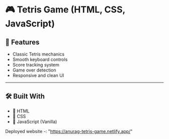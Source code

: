 # 🎮 Tetris Game (HTML, CSS, JavaScript)

## 🚀 Features

- Classic Tetris mechanics
- Smooth keyboard controls
- Score tracking system
- Game over detection
- Responsive and clean UI

---

## 🛠️ Built With

- 🧱 HTML
- 🎨 CSS
- 🧠 JavaScript (Vanilla)

Deployed website -: "https://anurag-tetris-game.netlify.app/"

